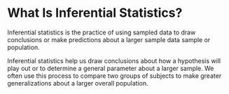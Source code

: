 # What Is Inferential Statistics?
Inferential statistics is the practice of using sampled data to draw conclusions or make predictions about a larger sample data sample or population.

Inferential statistics help us draw conclusions about how a hypothesis will play out or to determine a general parameter about a larger sample. We often use this process to compare two groups of subjects to make greater generalizations about a larger overall population.
